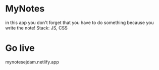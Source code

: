 # MyNotes
in this app you don't forget that you have to do something because you write the note!
Stack: JS, CSS
# Go live
mynotesejdam.netlify.app
